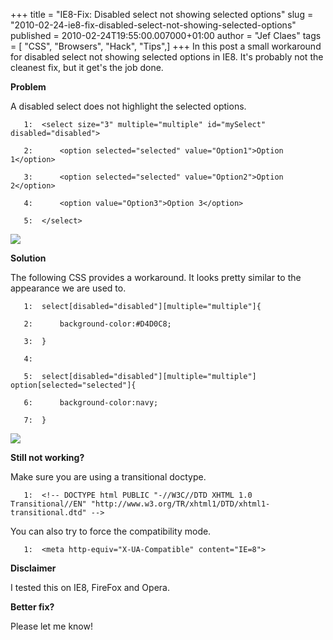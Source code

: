+++
title = "IE8-Fix: Disabled select not showing selected options"
slug = "2010-02-24-ie8-fix-disabled-select-not-showing-selected-options"
published = 2010-02-24T19:55:00.007000+01:00
author = "Jef Claes"
tags = [ "CSS", "Browsers", "Hack", "Tips",]
+++
In this post a small workaround for disabled select not showing selected
options in IE8. It's probably not the cleanest fix, but it get's the job
done.  
  
<span style="font-weight:bold;">Problem</span>  
  
A disabled select does not highlight the selected options.  

  

       1:  <select size="3" multiple="multiple" id="mySelect" disabled="disabled">

       2:      <option selected="selected" value="Option1">Option 1</option>

       3:      <option selected="selected" value="Option2">Option 2</option>

       4:      <option value="Option3">Option 3</option>        

       5:  </select>  

  

[![](../images/thumbnails/2010-02-24-ie8-fix-disabled-select-not-showing-selected-options-NotFixed.JPG)](../images/2010-02-24-ie8-fix-disabled-select-not-showing-selected-options-NotFixed.JPG)  
  
<span style="font-weight:bold;">Solution</span>  
  
The following CSS provides a workaround. It looks pretty similar to the
appearance we are used to.  

  

       1:  select[disabled="disabled"][multiple="multiple"]{

       2:      background-color:#D4D0C8;

       3:  } 

       4:   

       5:  select[disabled="disabled"][multiple="multiple"] option[selected="selected"]{

       6:      background-color:navy;

       7:  }  

  
[![](../images/thumbnails/2010-02-24-ie8-fix-disabled-select-not-showing-selected-options-Fixed.JPG)](../images/2010-02-24-ie8-fix-disabled-select-not-showing-selected-options-Fixed.JPG)  
  
<span style="font-weight:bold;">Still not working?</span>  
  
Make sure you are using a transitional doctype.  
  

       1:  <!-- DOCTYPE html PUBLIC "-//W3C//DTD XHTML 1.0 Transitional//EN" "http://www.w3.org/TR/xhtml1/DTD/xhtml1-transitional.dtd" -->

  

You can also try to force the compatibility mode.

  

       1:  <meta http-equiv="X-UA-Compatible" content="IE=8"> 

  

<span style="font-weight:bold;">Disclaimer</span>  
  
I tested this on IE8, FireFox and Opera.  
  
<span style="font-weight:bold;">Better fix?</span>  
  
Please let me know!

